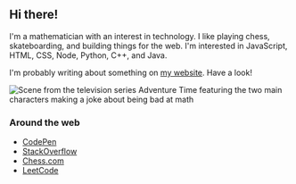 ## Hi there!

I'm a mathematician with an interest in technology. I like playing chess, skateboarding, and building things for the web. I'm interested in JavaScript, HTML, CSS, Node, Python, C++, and Java.

I'm probably writing about something on [my website](https://tannerdolby.com). Have a look!

![Scene from the television series Adventure Time featuring the two main characters making a joke about being bad at math](https://user-images.githubusercontent.com/48612525/168856825-2f06a88c-1298-4cb7-8aaf-4f5d9ea84c48.png)

### Around the web
- [CodePen][codepen]
- [StackOverflow][stackoverflow]
- [Chess.com][chess]
- [LeetCode][leetcode]

[leetcode]: https://leetcode.com/gnaare/
[codepen]: https://codepen.io/tannerdolby
[stackoverflow]: https://stackoverflow.com/users/11389581/tanner-dolby
[chess]: https://www.chess.com/member/tannerdolby
